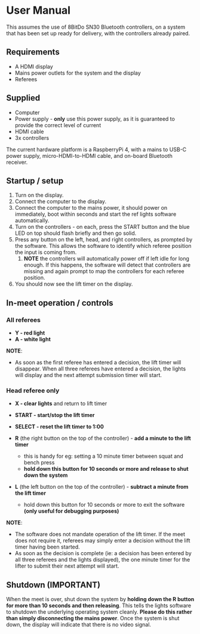 # User Manual

This assumes the use of 8BitDo SN30 Bluetooth controllers, on a system that has been set up ready for delivery, with the controllers already paired.

## Requirements

* A HDMI display 
* Mains power outlets for the system and the display
* Referees

## Supplied

* Computer 
* Power supply - **only** use this power supply, as it is guaranteed to provide the correct level of current
* HDMI cable
* 3x controllers

The current hardware platform is a RaspberryPi 4, with a mains to USB-C power supply, micro-HDMI-to-HDMI cable,
and on-board Bluetooth receiver.

## Startup / setup

1. Turn on the display.
1. Connect the computer to the display.
1. Connect the computer to the mains power, it should power on immediately, boot within seconds and start the ref lights software automatically.
1. Turn on the controllers - on each, press the START button and the blue LED on top should flash briefly and then go solid.
1. Press any button on the left, head, and right controllers, as prompted by the software.  This allows the software to identify which referee position the input is coming from.
    1. **NOTE** the controllers will automatically power off if left idle for long enough.  If this happens, the software will detect that controllers are missing and again prompt to map the controllers for each referee position.
1. You should now see the lift timer on the display.

## In-meet operation / controls

### All referees

* **Y - red light**
* **A - white light**

**NOTE**:
* As soon as the first referee has entered a decision, the lift timer will disappear.  When all three referees have entered a decision, the lights will display and the next attempt submission timer will start.

### Head referee only

* **X - clear lights** and return to lift timer

* **START - start/stop the lift timer**
* **SELECT - reset the lift timer to 1:00**
* **R** (the right button on the top of the controller) - **add a minute to the lift timer**
    * this is handy for eg: setting a 10 minute timer between squat and bench press
    * **hold down this button for 10 seconds or more and release to shut down the system**
* **L** (the left button on the top of the controller) - **subtract a minute from the lift timer**
    * hold down this button for 10 seconds or more to exit the software **(only useful for debugging purposes)**

**NOTE**:
* The software does not mandate operation of the lift timer.  If the meet does not require it, referees may simply enter a decision without the lift timer having been started.
* As soon as the decision is complete (ie: a decision has been entered by all three referees and the lights displayed), the one minute timer for the lifter to submit their next attempt will start.


## Shutdown (IMPORTANT)

When the meet is over, shut down the system by **holding down the R button for more than 10 seconds and then releasing**.  This tells the lights software to shutdown the underlying operating system cleanly.  **Please do this rather than simply disconnecting the mains power**.  Once the system is shut down, the display will indicate that there is no video signal.
